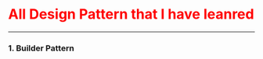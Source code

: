 <h1 style="color:red">All Design Pattern that I have leanred</h1>
<hr/>
<h3>1. Builder Pattern</h3>
